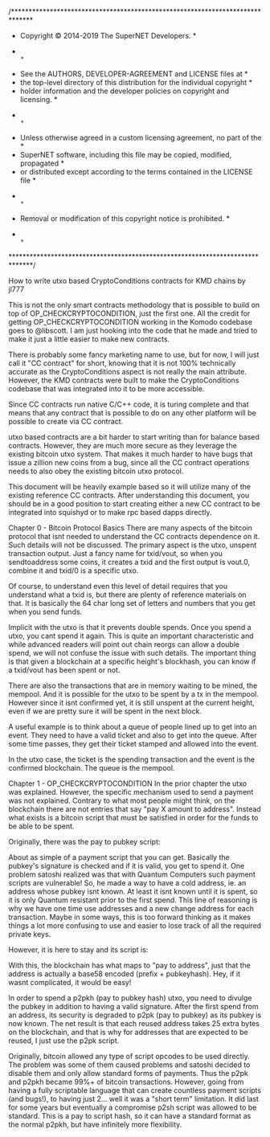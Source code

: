 /******************************************************************************
 * Copyright © 2014-2019 The SuperNET Developers.                             *
 *                                                                            *
 * See the AUTHORS, DEVELOPER-AGREEMENT and LICENSE files at                  *
 * the top-level directory of this distribution for the individual copyright  *
 * holder information and the developer policies on copyright and licensing.  *
 *                                                                            *
 * Unless otherwise agreed in a custom licensing agreement, no part of the    *
 * SuperNET software, including this file may be copied, modified, propagated *
 * or distributed except according to the terms contained in the LICENSE file *
 *                                                                            *
 * Removal or modification of this copyright notice is prohibited.            *
 *                                                                            *
 ******************************************************************************/

How to write utxo based CryptoConditions contracts for KMD chains
by jl777

This is not the only smart contracts methodology that is possible to build on top of OP_CHECKCRYPTOCONDITION, just the first one. All the credit for getting OP_CHECKCRYPTOCONDITION working in the Komodo codebase goes to @libscott. I am just hooking into the code that he made and tried to make it just a little easier to make new contracts.

There is probably some fancy marketing name to use, but for now, I will just call it "CC contract" for short, knowing that it is not 100% technically accurate as the CryptoConditions aspect is not really the main attribute. However, the KMD contracts were built to make the CryptoConditions codebase that was integrated into it to be more accessible.

Since CC contracts run native C/C++ code, it is turing complete and that means that any contract that is possible to do on any other platform will be possible to create via CC contract.

utxo based contracts are a bit harder to start writing than for balance based contracts. However, they are much more secure as they leverage the existing bitcoin utxo system. That makes it much harder to have bugs that issue a zillion new coins from a bug, since all the CC contract operations needs to also obey the existing bitcoin utxo protocol.

This document will be heavily example based so it will utilize many of the existing reference CC contracts. After understanding this document, you should be in a good position to start creating either a new CC contract to be integrated into squishyd or to make rpc based dapps directly.

Chapter 0 - Bitcoin Protocol Basics
There are many aspects of the bitcoin protocol that isnt needed to understand the CC contracts dependence on it. Such details will not be discussed. The primary aspect is the utxo, unspent transaction output. Just a fancy name for txid/vout, so when you sendtoaddress some coins, it creates a txid and the first output is vout.0, combine it and txid/0 is a specific utxo.

Of course, to understand even this level of detail requires that you understand what a txid is, but there are plenty of reference materials on that. It is basically the 64 char long set of letters and numbers that you get when you send funds.

Implicit with the utxo is that it prevents double spends. Once you spend a utxo, you cant spend it again. This is quite an important characteristic and while advanced readers will point out chain reorgs can allow a double spend, we will not confuse the issue with such details. The important thing is that given a blockchain at a specific height's blockhash, you can know if a txid/vout has been spent or not.

There are also the transactions that are in memory waiting to be mined, the mempool. And it is possible for the utxo to be spent by a tx in the mempool. However since it isnt confirmed yet, it is still unspent at the current height, even if we are pretty sure it will be spent in the next block.

A useful example is to think about a queue of people lined up to get into an event. They need to have a valid ticket and also to get into the queue. After some time passes, they get their ticket stamped and allowed into the event.

In the utxo case, the ticket is the spending transaction and the event is the confirmed blockchain. The queue is the mempool.


Chapter 1 - OP_CHECKCRYPTOCONDITION
In the prior chapter the utxo was explained. However, the specific mechanism used to send a payment was not explained. Contrary to what most people might think, on the blockchain there are not entries that say "pay X amount to address". Instead what exists is a bitcoin script that must be satisfied in order for the funds to be able to be spent.

Originally, there was the pay to pubkey script:
<pubkey> <checksig>

About as simple of a payment script that you can get. Basically the pubkey's signature is checked and if it is valid, you get to spend it. One problem satoshi realized was that with Quantum Computers such payment scripts are vulnerable! So, he made a way to have a cold address, ie. an address whose pubkey isnt known. At least it isnt known until it is spent, so it is only Quantum resistant prior to the first spend. This line of reasoning is why we have one time use addresses and a new change address for each transaction. Maybe in some ways, this is too forward thinking as it makes things a lot more confusing to use and easier to lose track of all the required private keys.

However, it is here to stay and its script is:
<hash the pubkey> <pubkey> <verify hash matches> <checksig>

With this, the blockchain has what maps to "pay to address", just that the address is actually a base58 encoded (prefix + pubkeyhash). Hey, if it wasnt complicated, it would be easy!

In order to spend a p2pkh (pay to pubkey hash) utxo, you need to divulge the pubkey in addition to having a valid signature. After the first spend from an address, its security is degraded to p2pk (pay to pubkey) as its pubkey is now known. The net result is that each reused address takes 25 extra bytes on the blockchain, and that is why for addresses that are expected to be reused, I just use the p2pk script.

Originally, bitcoin allowed any type of script opcodes to be used directly. The problem was some of them caused problems and satoshi decided to disable them and only allow standard forms of payments. Thus the p2pk and p2pkh became 99%+ of bitcoin transactions. However, going from having a fully scriptable language that can create countless payment scripts (and bugs!), to having just 2... well it was a "short term" limitation. It did last for some years but eventually a compromise p2sh script was allowed to be standard. This is a pay to script hash, so it can have a standard format as the normal p2pkh, but have infinitely more flexibility.

<hash the script> <script> <verify hash matches>

Wait, something is wrong! If it was just that, then anybody that found out what the required script (called redeemscript) was, they could just spend it. I forgot to say that the redeemscript is then used to determine if the payment can be spent or not. So you can have a normal p2pk or p2pkh redeemscript inside a p2sh script.

OK, I know that just got really confusing. Let us have a more clear example:

redeemscript <- pay to pubkey
p2sh becomes the hash of the redeem script + the compares

So to spend it, you need to divulge the redeemscript, which in turn requires you to divulge the pubkey. Put it all together and the p2sh mechanism verifies you not only had the correct redeemscript by comparing its hash, but that when the redeemscript is run, it is satisfied. In this case, that the pubkey's signature was valid.

If you are still following, there is some good news! OP_CHECKCRYPTOCONDITION scripts are actually simpler than p2sh scripts in some sense as there isnt this extra level of script inside a scripthash. @libscott implemented the addition of OP_CHECKCRYPTOCONDITION to the set of bitcoin opcodes and what it does is makes sure that a CryptoConditions script is properly signed.

Which gets us to the CryptoConditions specification, which is a monster of a IETF (Internet standards) draft and has hundred(s) of pages of specification. I am sure you are happy to know that you dont really need to know about it much at all! Just know that you can create all sorts of cryptoconditions and its binary encoding can be used in a bitcoin utxo. If the standard CC contracts dont have the power you need, it is always possible to expand on it. So far, most all the CC contracts only need the power of a 1of1 CC script, which is 1 signature combined with custom constraints. The realtime payment channels CC is the only one of the reference CC contracts so far that didnt fit into this model, it needed a 1of2 CC script.

The best part is that all these opcode level things are not needed at all. I just wanted to explain it for those that need to know all the details of everything.

Chapter 2 - CC contract basics
Each CC contract has an eval code, this is just an arbitrary number that is associated with a specific CC contract. The details about a specific CC contract are all determined by the validation logic, that is ultimately what implements a CC contract.

However, unlike the normal bitcoin payments, where it is validated with only information in the transaction, a CC contract has the power to do pretty much anything. It has full access to the blockchain and even the mempool, though using mempool information is inherently more risky and needs to be done carefully or for exclusions, rather than inclusions.

However, this is the CC contract basics chapter, so let us ignore mempool issues and deal with just the basics. Fundamentally there is no structure for OP_CHECKCRYPTOCONDITION serialized scripts, but if you are like me, you want to avoid having to read and understand a 1000 page IETF standard. What we really want to do is have a logical way to make a new contract and have it be able to be coded and debugged in an efficient way.

That means to just follow a known working template and only changing the things where the existing templates are not sufficient, ie. the core differentiator of your CC contract.

In the ~/squishy/src/cc/eval.h file all the eval codes are defined, currently:

#define FOREACH_EVAL(EVAL)             \
EVAL(EVAL_IMPORTPAYOUT, 0xe1)  \
EVAL(EVAL_IMPORTCOIN,   0xe2)  \
EVAL(EVAL_ASSETS,   0xe3)  \
EVAL(EVAL_FAUCET, 0xe4) \
EVAL(EVAL_REWARDS, 0xe5) \
EVAL(EVAL_DICE, 0xe6) \
EVAL(EVAL_FSM, 0xe7) \
EVAL(EVAL_AUCTION, 0xe8) \
EVAL(EVAL_LOTTO, 0xe9) \
EVAL(EVAL_HEIR, 0xea) \
EVAL(EVAL_CHANNELS, 0xeb) \
EVAL(EVAL_ORACLES, 0xec) \
EVAL(EVAL_TRIGGERS, 0xef) \
EVAL(EVAL_PAYMENTS, 0xf0) \
EVAL(EVAL_GATEWAYS, 0xf1)

Ultimately, we will probably end up with all 256 eval codes used, for now there is plenty of room. I imagined that similar to my coins repo, we can end up with a much larger than 256 number of CC contracts and you select the 256 that you want active for your blockchain. That does mean any specific chain will be limited to "only" having 256 contracts. Since there seems to be so few actually useful contracts so far, this limit seems to be sufficient. I am told that the evalcode can be of any length, but the current CC contracts assumes it is one byte.

The simplest CC script would be one that requires a signature from a pubkey along with a CC validation. This is the equivalent of the pay to pubkey bitcoin script and is what most of the initial CC contracts use. Only the channels one needed more than this and it will be explained in its chapter.

We end up with CC scripts of the form (evalcode) + (pubkey) + (other stuff), dont worry about the other stuff, it is automatically handled with some handy internal functions. The important thing to note is that each CC contract of this form needs a single pubkey and eval code and from that we get the CC script. Using the standard bitcoin's "hash and make an address from it" method, this means that the same pubkey will generate a different address for each different CC contract!

This is an important point, so I will say it in a different way. In bitcoin there used to be uncompressed pubkeys which had both the right and left half combined, into a giant 64 byte pubkey. But since you can derive one from the other, compressed pubkeys became the standard, that is why you have bitcoin pubkeys of 33 bytes instead of 65 bytes. There is a 02, 03 or 04 prefix, to mean odd or even or big pubkey. This means there are two different pubkeys for each privkey, the compressed and uncompressed. And in fact you can have two different bitcoin protocol addresses that are spendable by the same privkey. If you use some paper wallet generators, you might have noticed this.

CC contracts are like that, where each pubkey gets a different address for each evalcode. It is the same pubkey, just different address due to the actual script having a different evalcode, it ends up with a different hash and thus a different address. Now funds send to a specific CC address is only accessible by that CC contract and must follow the rules of that contract.

I also added another very useful feature where the convention is for each CC contract to have a special address that is known to all, including its private key. Before you panic about publishing the private key, remember that to spend a CC output, you need to properly sign it AND satisfy all the rules. By everyone having the privkey for the CC contract, everybody can do the "properly sign" part, but they still need to follow the rest of the rules.

From a user's perspective, there is the global CC address for a CC contract and some contracts also use the user pubkey's CC address. Having a pair of new addresses for each contract can get a bit confusing at first, but eventually we will get easy to use GUI that will make it all easy to use.


Chapter 3 - CC vins and vouts
You might want to review the bitcoin basics and other materials to refresh about how bitcoin outputs become inputs. It is a bit complicated, but ultimately it is about one specific amount of coins that are spent, once spent it is combined with the other coins that are also spent in that transaction and then various outputs are created.

vin0 + vin1 + vin2 -> vout0 + vout1

That is a 3 input, 2 output transaction. The value from the three inputs are combined and then split into vout0 and vout1, each of the vouts gets a spend script that must be satisfied to be able to be spent. Which means for all three of out vins, all the requirements (as specified in the output that created them) are satisfied.

Yes, I know this is a bit too complicated without a nice chart, so we will hope that a nice chart is added here:

[nice chart goes here]

Out of all the aspects of the CC contracts, the flexibility that different vins and vouts created was the biggest surprise. When I started writing the first of these a month ago, I had no idea the power inherent in the smart utxo contracts. I was just happy to have a way to lock funds and release them upon some specific conditions.

After the assets/tokens CC contract, I realized that it was just a tip of the iceberg. I knew it was Turing complete, but after all these years of restricted bitcoin script, to have the full power of any arbitrary algorithm, it was eye opening. Years of writing blockchain code and having really bad consequences with every bug naturally makes you gun shy about doing aggressive things at the consensus level. And that is the way it should be, if not very careful, some really bad things can and do happen. The foundation of building on top of the existing (well tested and reliable) utxo system is what makes the CC contracts less likely for the monster bugs. That being said, lack of validation can easily allow an improperly coded CC contract to have its funds drained.

The CC contract breaks out of the standard limitations of a bitcoin transaction. Already, what I wrote explains the reason, but it was not obvious even to me at first, so likely you might have missed it too. If you are wondering what on earth I am talking about, THAT is what I am talking about!

To recap, we have now a new standard bitcoin output type called a CC output. Further, there can be up to 256 different types of CC outputs active on any given blockchain. We also know that to spend any output, you need to satisfy its spending script, which in our case is the signature and whatever constraints the CC validation imposes. We also have the convention of a globally shared keypair, which gives us a general CC address that can have funds sent to it, along with a user pubkey specific CC address.

Let us go back to the 3+2 transaction example:

vin0 + vin1 + vin2 -> vout0 + vout1

Given the prior paragraph, try to imagine the possibilities the simple 3+2 transaction can be. Each vin could be a normal vin, from the global contract address, the user's CC address and the vouts can also have this range. Theoretically, there can be 257 * 257 * 257 * 257 * 257 forms of a 3+2 transaction!

In reality, we really dont want that much degrees of freedom as it will ensure a large degree of bugs! So we need to reduce things to a more manageable level where there are at most 3 types for each, and preferably just 1 type. That will make the job of validating it much simpler and simple is better as long as we dont sacrifice the power. We dont.

Ultimately the CC contract is all about how it constrains its inputs, but before it can constrain them, they need to be created as outputs. More about this in the CC validation chapter.

Chapter 4 - CC rpc extensions
Currently, CC contracts need to be integrated at the source level. This limits who is able to create and add new CC contracts, which at first is good, but eventually will be a too strict limitation. The runtime bindings chapter will touch on how to break out of the source based limitation, but there is another key interface level, the RPC.

By convention, each CC contract adds an associated set of rpc calls to the squishy-cli. This not only simplifies the creation of the CC contract transactions, it further will allow dapps to be created just via rpc calls. That will require there being enough foundational CC contracts already in place. As we find new usecases that cannot be implemented via rpc, then a new CC contract is made that can handle that (and more) and the power of the rpc level increases. This is a long term process.

The typical rpc calls that are added <CC>address, <CClist>, <CCinfo> return the various special CC addresses, the list of CC contract instances and info about each CC contract instance. Along with an rpc that creates a CC instance and of course the calls to invoke a CC instance.

The role of the rpc calls are to create properly signed rawtransactions that are ready for broadcasting. This then allows using only the rpc calls to not only invoke but to create a specific instance of a CC. The faucet contract is special in that it only has a single instance, so some of these rpc calls are skipped.

So, there is no MUSTHAVE rpc calls, just a sane convention to follow so it fits into the general pattern.

One thing that I forgot to describe was how to create a special CC address and even though this is not really an rpc issue, it is kind of separate from the core CC functions, so I will show how to do it here:

const char *FaucetCCaddr = "R9zHrofhRbub7ER77B7NrVch3A63R39GuC";
const char *FaucetNormaladdr = "RKQV4oYs4rvxAWx1J43VnT73rSTVtUeckk";
char FaucetCChexstr[67] = { "03682b255c40d0cde8faee381a1a50bbb89980ff24539cb8518e294d3a63cefe12" };
uint8_t FaucetCCpriv[32] = { 0xd4, 0x4f, 0xf2, 0x31, 0x71, 0x7d, 0x28, 0x02, 0x4b, 0xc7, 0xdd, 0x71, 0xa0, 0x39, 0xc4, 0xbe, 0x1a, 0xfe, 0xeb, 0xc2, 0x46, 0xda, 0x76, 0xf8, 0x07, 0x53, 0x3d, 0x96, 0xb4, 0xca, 0xa0, 0xe9 };

Above are the specifics for the faucet CC, but each one has the equivalent in CCcustom.cpp. At the bottom of the file is a big switch statement where these values are copied into an in memory data structure for each CC type. This allows all the CC codebase to access these special addresses in a standard way.

In order to get the above values, follow these steps:
A. use getnewaddress to get a new address and put that in the <CC>Normaladdr = ""; line
B. use validateaddress <newaddress from A> to get the pubkey, which is put into the <CC>hexstr[67] = ""; line
C. stop the daemon and start with -pubkey=<pubkey from B> and do a <CC>address rpc call. In the console you will get a printout of the hex for the privkey, assuming the if ( 0 ) in Myprivkey() is enabled (CCutils.cpp)
D. update the CCaddress and privkey and dont forget to change the -pubkey= parameter

The first rpc command to add is <CC>address and to do that, add a line to rpcserver.h and update the commands array in rpcserver.cpp

In the rpcwallet.cpp file you will find the actual rpc functions, find one of the <CC>address ones, copy paste, change the eval code to your eval code and customize the function. Oh, and dont forget to add an entry into eval.h

Now you have made your own CC contract, but it wont link as you still need to implement the actual functions of it. This will be covered in the following chapters.


Chapter 5 - CC validation
CC validation is what its all about, not the "hokey pokey"!

Each CC must have its own validation function and when the blockchain is validating a transaction, it will call the CC validation code. It is totally up to the CC validation whether to validate it or not.

Any set of rules that you can think of and implement can be part of the validation. Make sure that there is no ambiguity! Make sure that all transactions that should be rejected are in fact rejected.

Also, make sure any rpc calls that create a CC transaction dont create anything that doesnt validate.

Really, that is all that needs to be said about validation that is generic, as it is just a concept and gets a dedicated function to determine if a transaction is valid or not.

For most of the initial CC contracts, I made a function code for various functions of the CC contract and add that along with the creation txid. That enables the validation of the transactions much easier, as the required data is right there in the opreturn.

You do need to be careful not to cause a deadlock as the CC validation code is called while already locked in the main loop of the bitcoin protocol. As long as the provided CC contracts are used as models, you should keep out of deadlock troubles.


Chapter 6 - faucet example
Finally, we are ready for the first actual example of a CC contract. The faucet. This is a very simple contract and it ran into some interesting bugs in the first incarnation.

The code in ~/squishy/src/cc/faucet.cpp is the ultimate documentation for it with all the details, so I will just address the conceptual issues here.

The idea is that people send funds to the faucet by locking it in faucet's global CC address and anybody is allowed to create a faucetget transaction that spends it.

There are only 7 functions in faucet.cpp, a bit over 200 lines including comments. The first three are for validation, the last four for the rpc calls to use.

int64_t IsFaucetvout(struct CCcontract_info *cp,const CTransaction& tx,int32_t v)

bool FaucetExactAmounts(struct CCcontract_info *cp,Eval* eval,const CTransaction &tx,int32_t minage,uint64_t txfee)

bool FaucetValidate(struct CCcontract_info *cp,Eval* eval,const CTransaction &tx)

int64_t AddFaucetInputs(struct CCcontract_infoCC_info *cp,CMutableTransaction &mtx,CPubKey pk,int64_t total,int32_t maxinputs)

std::string FaucetGet(uint64_t txfee)

std::string FaucetFund(uint64_t txfee,int64_t funds)

UniValue FaucetInfo()

Functions in rpcwallet implement:

faucetaddress fully implemented in rpcwallet.cpp
faucetfund calls FaucetFund
faucetget calls FaucetGet
faucetinfo calls FaucetInfo

Now you might not be a programmer, but I hope you are able to understand the above sequence. user types in a cli call, squishy-cli processes it by calling the rpc function, which in turn calls the function inside faucet.cpp

No magic, just simple conversion of a user command line call that runs code inside the squishyd. Both the faucetfund and faucetget create properly signed rawtransaction that is ready to be broadcast to the network using the standard sendrawtransaction rpc. It doesnt automatically do this to allow the GUI to have a confirmation step with all the details before doing an irrevocable CC contract transaction.

faucetfund allows anybody to add funds to the faucet
faucetget allows anybody to get 0.1 coins from the faucet as long as they dont violate the rules.

And we come to what it is all about. The rules of the faucet. Initially it was much less strict and that allowed it to be drained slowly, but automatically and it prevented most from being able to use the faucet.

To make it much harder to leech, it was made so each faucetget returned only 0.1 coins (down from 1.0) so it was worth 90% less. It was also made so that it had to be to a fresh address with less than 3 transactions. Finally each txid was constrained to start and end with 00! This is a cool trick to force usage of precious CPU time (20 to 60 seconds depending on system) to generate a valid txid. Like PoW mining for the txid and I expect other CC contracts to use a similar mechanism if they want to rate limit usage.

Combined, it became such a pain to get 0.1 coins, the faucet leeching problem was solved. It might not seem like too much trouble to change an address to get another 0.1 coins, but the way things are setup you need to launch the squishyd -pubkey=<your pubkey> to change the pubkey that is active for a node. That means to change the pubkey being used, the squishyd needs to be restarted and this creates a lot of issues for any automation trying to do this. Combined with the PoW required, only when 0.1 coins becomes worth a significant effort will faucet leeching return. In that case, the PoW requirement can be increased and coin amount decreased, likely with a faucet2 CC contract as I dont expect many such variations to be needed.

Chapter 7 - rewards example
The next CC contract in complexity is the rewards CC contract. This is designed to capture what most people like about masternodes, without anything else, ie. the rewards!

The idea is to allow people to lock funds for some amount of time and get an extra reward. We also want to support having more than one rewards plan at a time and to allow customization of plan details. One twist that makes it a bit unexpected is that anybody should be able to unlock the funds that were locked, as long as it ends up in the locking address. The reason for this is that SPV servers want to be supported and while locking can be done via normal sendrawtransaction, it requires a native node to do the unlocking. By allowing anybody to be able to unlock, then there can be a special node that unlocks all locked funds when they are ready. This way, from the user's point of view, they lock the funds and after it is matured, it reappears in their wallet.

The above requirements leads us to using the global CC address for the rewards contract to lock the funds in. That allows anybody to properly sign the unlock, but of course that is not enough, we need to make sure they are following all the unlock requirements. Primarily that the funds go back to the locking address.

The four aspects of the rewards plan that are customizable are:
APR, minseconds, maxseconds, mindeposit

This allows each plan to set a different APR (up to 25%, anything above is becoming silly), the minimum time funds must be locked, the maximum time they are earning rewards and the minimum that can be deposited.

So the tx that creates the rewards plan will have these attributes and it is put into the OP_RETURN data. All the other calls will reference the plan creation txid and inherit these parameters from the creation tx. This means it is an important validation to do, to make sure the funding txid is a valid funding txid.

Since it is possible that the initial funding will be used up, there needs to be a way for more funding to be added to the rewards plan.

Having multiple possible rewards plans means it is useful to have rpc calls to get information about them. Hence: rewardslist returns the list of rewards creation txids and rewardsinfo <txid> returns the details about a specific rewards plan.

A locking transaction sends funds to the rewards CC address, along with a normal (small) tx to the address that the unlock should go to. This allows the validation of the proper unlocking. Also, it is important to make sure only locking transactions are able to be unlocked. Additionally, the minimum time needs to elapse before unlocking is allowed.

All of these things are done in rewards.cpp, with the validation code being about 200 lines and a total of 700 lines or so. Bigger than faucet, but most of the code is the non-consensus code to create the proper transactions. In order to simplify the validation, specific vin and vout positions are designated to have specific required values:

createfunding
vins.*: normal inputs
vout.0: CC vout for funding
vout.1: normal marker vout for easy searching
vout.2: normal change
vout.n-1: opreturn 'F' sbits APR minseconds maxseconds mindeposit

addfunding
vins.*: normal inputs
vout.0: CC vout for funding
vout.1: normal change
vout.n-1: opreturn 'A' sbits fundingtxid

lock
vins.*: normal inputs
vout.0: CC vout for locked funds
vout.1: normal output to unlock address
vout.2: change
vout.n-1: opreturn 'L' sbits fundingtxid

unlock
vin.0: locked funds CC vout.0 from lock
vin.1+: funding CC vout.0 from 'F' and 'A' and 'U'
vout.0: funding CC change
vout.1: normal output to unlock address
vout.n-1: opreturn 'U' sbits fundingtxid

It is recommended to create such a vin/vout allocation for each CC contract to make sure that the rpc calls that create the transaction and the validation code have a specific set of constraints that can be checked for.

Chapter 8 - assets example
In some respects the assets CC is the most complex, it was actually the first one that I coded. It is however using a simple model, even for the DEX functions, so while it is quite involved, it does not have the challenge/response complexity of dice.

There are two major aspects to creating tokens. First is to create and track it, down to every specific satoshi. The second is solving how to implement DEX functions of trading assets.

The model used is "colored coins". This means that the token creating txid issues the assets as denoted by all the satoshis, so locking 1 COIN issues 100 million tokens. This multiplication will allow creation of plenty of assets. We want to preserve all the tokens created across all allowed operations. The way this is achieved is that all operations attaches the token creation txid in its OP_RETURN, along with the specified operation.

Ownership of tokens are represented by the colored satoshis in the CC address for the user's pubkey. This allows using the standard utxo system to automatically track ownership of the tokens. This automatic inheritance is one of the big advantages of utxo CC contracts that compensates for the slightly more work needed to implement a CC contract.

So now we have the standard CC addresss, list and info commands that provide the CC addresses, list of all tokens and info on specific tokens and the ability to create and transfer tokens. Any amount of tokens can be created from 1 to very large numbers and using standard addressbalance, addressutxo type of commands, the details of all assets owned can be determined for a specific pubkey.

Now we can solve the DEX part of the tokenization, which turns out to be much simpler than initially imagined. We start with bidding for a specific token. Funds for the bid are locked into the global CC address, along with the desired token and price. This creates a bid utxo that is able to be listed via an orderbook rpc call. To fill the bid, a specific bid utxo is spent with the appropriate number of assets and change and updated price for the unfilled amount. if the entire amount is filled, then it wont appear in the orderbook anymore.

asks work by locking assets along with the required price. Partial fills can be supported and the rpc calls can mask the utxo-ness of the funds/assets needed by automatically gathering the required amount of funds to fill the specific amount.

With calls to cancel the pending bid or ask, we get a complete set of rpc calls that can support a COIN-centric DEX.

In the future, it is expected that a token swap rpc can be supported to allow directly swapping one token for another, but at first it is expected that there wont be sufficient volumes for such token to token swaps, so it was left out of the initial implementation.

With just these rpc calls and associated validation, we get the ability to issue tokens and trade them on a DEX!

create
vin.0: normal input
vout.0: issuance assetoshis to CC
vout.1: tag sent to normal address of AssetsCCaddress
vout.2: normal output for change (if any)
vout.n-1: opreturn [EVAL_ASSETS] ['c'] [origpubkey] "<assetname>" "<description>"

transfer
vin.0: normal input
vin.1 .. vin.n-1: valid CC outputs
vout.0 to n-2: assetoshis output to CC
vout.n-2: normal output for change (if any)
vout.n-1: opreturn [EVAL_ASSETS] ['t'] [assetid]

buyoffer:
vins.*: normal inputs (bid + change)
vout.0: amount of bid to unspendable
vout.1: normal output for change (if any)
vout.n-1: opreturn [EVAL_ASSETS] ['b'] [assetid] [amount of asset required] [origpubkey]

cancelbuy:
vin.0: normal input
vin.1: unspendable.(vout.0 from buyoffer) buyTx.vout[0]
vout.0: vin.1 value to original pubkey buyTx.vout[0].nValue -> [origpubkey]
vout.1: normal output for change (if any)
vout.n-1: opreturn [EVAL_ASSETS] ['o'] [assetid]

fillbuy:
vin.0: normal input
vin.1: unspendable.(vout.0 from buyoffer) buyTx.vout[0]
vin.2+: valid CC output satisfies buyoffer (*tx.vin[2])->nValue
vout.0: remaining amount of bid to unspendable
vout.1: vin.1 value to signer of vin.2
vout.2: vin.2 assetoshis to original pubkey
vout.3: CC output for assetoshis change (if any)
vout.4: normal output for change (if any)
vout.n-1: opreturn [EVAL_ASSETS] ['B'] [assetid] [remaining asset required] [origpubkey]

selloffer:
vin.0: normal input
vin.1+: valid CC output for sale
vout.0: vin.1 assetoshis output to CC to unspendable
vout.1: CC output for change (if any)
vout.2: normal output for change (if any)
vout.n-1: opreturn [EVAL_ASSETS] ['s'] [assetid] [amount of native coin required] [origpubkey]

cancel:
vin.0: normal input
vin.1: unspendable.(vout.0 from exchange or selloffer) sellTx/exchangeTx.vout[0] inputTx
vout.0: vin.1 assetoshis to original pubkey CC sellTx/exchangeTx.vout[0].nValue -> [origpubkey]
vout.1: normal output for change (if any)
vout.n-1: opreturn [EVAL_ASSETS] ['x'] [assetid]

fillsell:
vin.0: normal input
vin.1: unspendable.(vout.0 assetoshis from selloffer) sellTx.vout[0]
vin.2+: normal output that satisfies selloffer (*tx.vin[2])->nValue
vout.0: remaining assetoshis -> unspendable
vout.1: vin.1 assetoshis to signer of vin.2 sellTx.vout[0].nValue -> any
vout.2: vin.2 value to original pubkey [origpubkey]
vout.3: CC asset for change (if any)
vout.4: CC asset2 for change (if any) 'E' only
vout.5: normal output for change (if any)
vout.n-1: opreturn [EVAL_ASSETS] ['S'] [assetid] [amount of coin still required] [origpubkey]

Chapter 9 - dice example
The dice CC contract is actually more complex in the sequences required than the assets/tokens CC. The reason is the need for realtime response by the dealer node, but also having a way to resolve bets if the dealer node is not online. The dice CC contract shows how to build in such a challenge/response mechanism, which likely will be very useful for many other realtime interactive CC contracts.

First, let us describe the issues that the dice CC contract needs to solve. Foremost is that it needs to be random and fair. It should also have realtime response and a fallback timeout in case the realtime response doesnt happen. As with the rewards CC contract, multiple dice plans are supported. Each plan can be customized as to the following:  minbet, maxbet, maxodds, timeoutblocks

This allows each plan to control the risk exposure and also advertises to everyone when dicebets expire and a timeout win can be claimed. In event the dealer node does not process a dicebet in time, in order to prevent dealer nodes from simply not responding to dicebets that they lose, a timeout must go to the dicebet player. A short timeframe means that the dealer would need to be running multiple redundant nodes to make sure they can respond in time. If the timeout is set to long, then many players would prefer to use a different dice plan with a shorter timeout.

Now to describe how to ensure a proper random number that is fair. The method chosen was for the dealer node to create transactions with hash of their entropy in the OP_RETURN. Then the dicebet player would select a specific entropy tx and include their (unhashed) entropy to their OP_RETURN. This allows the dealer node to immediately determine if the dicebet won or lost. If the dicebet included the hash of the bettor entropy, then another step would be needed. However, doing so would allow some timeouts to end with a refund, rather than an automatic win for the dicebet player.

One additional technique used to keep all required data on the blockchain is the dealer entropy value calculation. The vin0 txid is used as one of the privkeys to calculate a shared secret and then hashed to remove links to the original privkey. This method allows recreating the dealer's entropy value (by the dealer node) given the blockchain itself, which means there is no need for any local storage.

This allows the dealer node to recreate the unhashed entropy value used and so when the dicebet transaction is seen (in the mempool!), the dealer node can immediately determine if it is a winner or a loser. This is done by creating a dealer hash vs. a bettor hash via:

dealer hash: SHA256(dealer entropy + bettor entropy)
bettor hash: SHA256(bettor entropy + dealer entropy)

The same values are used, but in different order. The resulting hashes are compared arithmetically for 1:1 bets and the standard industry use is used for the higher odds: https://dicesites.com/provably-fair

The dealer creates a dice plan and then also needs to create entropy transactions. Each win or loss that creates change also creates entropy transactions by the dealer, but timeout transactions wont as it needs to be created by the dealer node to prevent cheating. The dealer tx are locked into the global dice CC address, as is the dicebet transaction, which selects a specific entropy tx to "roll" against. Then the dicefinish process by the dealer will spend the dicebet outputs either all to itself for a loss, or the winning amount to th dice bettor's address. For dicebets that are not dicefinish'ed by the dealer, anybody is able to do a timeout completion.

createfunding:
vins.*: normal inputs
vout.0: CC vout for funding
vout.1: owner vout
vout.2: dice marker address vout for easy searching
vout.3: normal change
vout.n-1: opreturn 'F' sbits minbet maxbet maxodds timeoutblocks

addfunding (entropy):
vins.*: normal inputs
vout.0: CC vout for locked entropy funds
vout.1: tag to owner address for entropy funds
vout.2: normal change
vout.n-1: opreturn 'E' sbits fundingtxid hentropy

bet:
vin.0: entropy txid from house (must validate vin0 of 'E')
vins.1+: normal inputs
vout.0: CC vout for locked entropy
vout.1: CC vout for locked bet
vout.2: tag for bettor's address (txfee + odds)
vout.3: change
vout.n-1: opreturn 'B' sbits fundingtxid entropy

loser:
vin.0: normal input
vin.1: betTx CC vout.0 entropy from bet
vin.2: betTx CC vout.1 bet amount from bet
vin.3+: funding CC vout.0 from 'F', 'E', 'W', 'L' or 'T'
vout.0: funding CC to entropy owner
vout.1: tag to owner address for entropy funds
vout.2: change to fundingpk
vout.n-1: opreturn 'L' sbits fundingtxid hentropy proof

winner:
same as loser, but vout.2 is winnings
vout.3: change to fundingpk
vout.n-1: opreturn 'W' sbits fundingtxid hentropy proof

timeout:
same as winner, just without hentropy or proof

WARNING: there is an attack vector that precludes betting any large amounts, it goes as follows:
1. do dicebet to get the house entropy revealed
2. calculate bettor entropy that would win against the house entropy
3. reorg the chain and make a big bet using the winning entropy calculated in 2.

In order to mitigate this, the disclosure of the house entropy needs to be delayed beyond a reasonable reorg depth (notarization). It is recommended for production dice game with significant amounts of money to use such a delayed disclosure method.


Chapter 10 - channels example
It might be hard to believe, but channels CC implements an instant payment mechanism that is secured by dPoW in a way that is backward compatible with the existing wallets, explorers, etc. and channels CC does not require both nodes to be online. Its usecases are all the usecases for Lightning Network, it is just more secure, less expensive and backward compatible! The one aspect which some might consider a downside (and others another benefit) is that all payments are onchain. This means it would increase blockchain size, but the idea is for channels CC to be used on blockchains with relatively lower value coins, so a txfee of 0.0001 is not anything significant.

Warning: very confusing blockchain reorganization issues described below. Will be confusing to most people

From a distance, the blockchain is a chain of blocks. One block after the next, each referencing all the prior blocks. Each block containing a group of transactions. Prior to getting into a block, the transactions are broadcast to the network and if it is valid, it enters the memory pool. Each miner then constructs a valid block from these memory pool transactions and when a transaction gets mined (confirmed), it is removed from the memory pool.

That is the simple version!

The reality is quite a bit more complex, but the critical aspect is that the blockchain can (and is) reorganized as part of the expected protocol. This can happen even when there is no 51% attack happening and it is important to understand this process in detail, so here goes.

What happens if two miners find a valid block at the same time? In this case the "same time" means within the time it takes for a block to propagate to the network. When a miner finds a new block, it is broadcast to the network and nodes update and start waiting for the next block. When there are two different (and valid) blocks propagating at the same time, some nodes update with one of the blocks and some the other, lets call it blockA and blockB. Now the nodes will know about both blockA and blockB, but some will consider blockA to be the chaintip and others will consider blockB to be the chaintip.

This is where it gets confusing. Which is the correct chaintip (latest block?). It turns out that both blockA and blockB are valid at this moment in time. So there are actuall two blockchains. We have what is called a small fork! Now dont worry, the protocol will help us converge to a single chain, but in order to do that, we need the next block.

Some miners will be mining from blockA and others from blockB. In most all cases, when the next block is found, it wont be at the "same time" again. So we will end up with a chain that is blockA+blockA2 or blockB+blockB2. Here comes the small reorg! Let's assuming blockA2 was found before blockB2, so that means all nodes that had blockB as the chaintip now see a longer chain blockA+blockA2, which trumps blockB. When that happens, it reorgs the chain so it is on blockA+blockA2. To do this properly, all the transactions that were in blockB are put back into the mempool and blockA is added, then blockA2.

Of course, when blockB2 arrives, the nodes see it but blockB+blockB2 is the same length as blockA+blockA2, so no reorg happens. Since we postulated that blockAs arrived "before" blockB2, that means all nodes are on the same chaintip, including all the miners and the next block found would be blockA3, without any complications.

Believe it or not, this sort of thing is happening all the time, one all blockchains. The chaintip is a volatile thing and that is why more than one confirmation is needed to avoid the small reorgs invalidating blockhash. However, it is possible for more than just the blockhash to change. When the reorg happens, all the transactions in the block are put back into the mempool and then the new blocks are processed in order. So what happens if one of the inputs to a transaction that happened in blockB, gets spent in blockA2? Based on random utxo allocation by wallets this is not impossible if an address has a lot of activity, but if it is part of a 51% attack, then this remote chance of an utxo being spent becomes a certainity! In fact, that is what a 51% attack is.

The attack can go much deeper than just one block. For chains that use the longest chain rule, it can go quite deep indeed. So as all the reorged transactions are put back into the mempool, we feel good that it will get confirmed again. Unfortunately, there is no enforcement of a miner needing to mine any specific transaction in the mempool. And the 51% attacker is intent on mining the transaction that spends an already spent utxo in the reorganized chain. it is called a double spend, but in the reorganized chain, it is spent only once. So it is a bit of a misnomer.

The important thing to understand is that if any transaction has inputs that are signed by a node, it is possible when the chain reorganizes for that transaction to become invalid. This is why dPoW is important as it doesnt strictly use the longest chain rule, but rather the longest notarized chain rule. Once a block is notarized, then it will refuse to reorganize that block (or any block before). So the risk is still there, but only until a notarization. Please see more detailed information about dPoW <here>.

Given the above, if you are wondering how can it be possible to have a mempool payment be secured by dPoW. Since it is explained how the reorgs can make valid transactions disappear, it seems unlikely any such solution is possible. However, the CC is very powerful and it can make unlikely things possible.

The following describes how.

We know that any payment that is utxo based can be invalidated via 51% attack, or even an unlikely but not impossible random utxo allocation from a busy wallet. Which means the payment cant be via a utxo. Since the CC system is utxo based, you might think that it means CC cant solve this. However, CC is very powerful and can implement payments that are not utxo based. But before this non-utxo payment method is explained, first we need to solve the mechanics of payment.

At a high level, we want to lock funds into a channel, have this lock notarized so it cant be reorganized. Then payments can unlock funds. Additionally, if we are restricting the payment to just one destination, we also need a way for the sender to reclaim the unused funds. So there needs a way for a close channel notification, which when notarized allows the sender to reclaim all funds. After the channel close is notarized, then the only action possible should be a reclaim of sender funds.

We need to assume that any payment, channel close, reclaim can be reorganized until it is notarized so great care needs to be made that a payment that is made will always be valid. With some allowances for blocks after a channelclose is notarized, we can protect the payments using the logic of "stop accepting payments after a channelclose is seen". It might be that a full notarization of wait time after the channelclose is notarized is needed to provide sufficient time for all the payments to be reprocessed.

Now we can finally describe the requirements for the CC. The locked funds need to be able to be spent by either the sender or receiver, the former only after sufficient time after a channelclose and the latter only after a payment is seen (not just confirmed, but just seeing it should be enough). The protection from reorgs is that the payment itself reveals a secret that is needed for the payment and only the secret would be needed, so it wont matter what utxo is used. To lock funds into a CC address that can handle this we need a 1of2 CC address, which can accept a signature from either of two pubkeys. The additional CC constraints would be enforced to make sure payments are made until the channel is closed.

A hashchain has the nice property of being able to encode a lot of secrets with a single hash. You can hash the hash, over and over and the final hash is the public value. By revealing the next to last hash, it can be verified that it hashes to the final hash. There is a restriction that a hashchain needs to be of reasonable maximum depth, say 1000. That means each iteration of the hashchain that is revealed is worth 1/1000th the total channelfunds. In fact, if the 500th hash value is revealed, half the channelfunds are released. this allows 1/1000th resolution that can be released with a single hash value.

Now we can make the payment based on the hashvalue revealed at a specified depth before the prior released hashchain value. Both the sender and receiver can make a payment to the destination by attaching a hashchain secret. This means even if the sender's payment is reorganized, if the destination has the revealed secret, a replacement payment can be made that is valid. If the destination account isnt monitoring the blockchain, then it wont see the revealed secret, but in this case there shouldnt be value released for the payments that are reorganized. So it would be a case of no harm, no foul. In any event, all the payments end up verifiable on the blockchain to provide verifiability.

Payments at the speed of the mempool, protected by dPoW!

RPC calls
channelsopen:
 Used to open channel between two pub keys (sender and receiver). Parameters: destination_pubkey, total_number_of_payments, payment_denomination.
 Example - channelsopen 03a8fe537de2ace0d9c210b0ff945085c9192c9abf56ea22f22ce7998f289bb7bb 10 10000000
channelspayment:
 Sending payment to receiver. Condition is that the channel open tx is confirmed/notarised. Parameters: open_tx_id, payment_amount, [secret] (optional, used when receiver needs to make a payment which secret has already been revealed by sender).
 Example - channelspayment b9c141facc8cb71306d0de8e525b3de1450e93e17fc8799c8fda5ed52fd14440 20000000
channelsclose:
 Marking channel as closed. This RPC only creates a tx which says that the channel is closed and will be used in refund RPC to withdraw funds from closed channel. This also notifies receiver that channel fund could be withdrawn, but the payment RPC is still available until all funds are withdrawn. Parameters: open_tx_id.
 Example - channelsclose b9c141facc8cb71306d0de8e525b3de1450e93e17fc8799c8fda5ed52fd14440
channelsrefund:
 Withdrawing funds back to senders address. Refund can be issued only when channel close tx is confirmed/notarised. Parameters: open_tx_id, close_tx_id
 Example - channelsrefund b9c141facc8cb71306d0de8e525b3de1450e93e17fc8799c8fda5ed52fd14440 bb0ea34f846247642684c7c541c435b06ee79e47893640e5d2e51023841677fd
channelsinfo:
 Getting info about channels in which the issuer is involved, either as sender or receiver. Call without parameters give the list of available channels.  Parameters: [open_tx_id] (optional - used to get info about specific channel)

VIN/VOUT allocation
Open:
 vin.0: normal input
 vout.0: CC vout for channel funding on CC1of2 pubkey
 vout.1: CC vout marker to senders pubKey
 vout.2: CC vout marker to receiver pubkey
 vout.n-2: normal change
 vout.n-1: opreturn - 'O' zerotxid senderspubkey receiverspubkey totalnumberofpayments paymentamount hashchain

Payment
 vin.0: normal input
 vin.1: CC input from channel funding
 vin.2: CC input from src marker
 vout.0: CC vout change to channel funding on CC1of2 pubkey
 vout.1: CC vout marker to senders pubKey
 vout.2: CC vout marker to receiver pubkey
 vout.3: normal output of payment amount to receiver pubkey
 vout.n-2: normal change
 vout.n-1: opreturn - 'P' opentxid senderspubkey receiverspubkey depth numpayments secret

Close:
 vin.0: normal input
 vin.1: CC input from channel funding
 vin.2: CC input from src marker
 vout.0: CC vout for channel funding
 vout.1: CC vout marker to senders pubKey
 vout.2: CC vout marker to receiver pubkey
 vout.n-2: normal change
 vout.n-1: opreturn - 'C' opentxid senderspubkey receiverspubkey 0 0 0

Refund:
 vin.0: normal input
 vin.1: CC input from channel funding
 vin.2: CC input from src marker
 vout.0: CC vout marker to senders pubKey
 vout.1: CC vout marker to receiver pubKey
 vout.2: normal output of CC input to senders pubkey
 vout.n-2: normal change
 vout.n-1: opreturn - 'R' opentxid senderspubkey receiverspubkey numpayments payment closetxid

Chapter 11 - oracles example
Oracles CC is an example where it ended up being simpler than I first expected, but at the same time a lot more powerful. It is one of the smaller CC, but it enables creation of an arbitrary number of data markets, in a performant way.

In order to gain the performance, some clever usage of special addresses was needed. It was a bit tricky to generate a special address to keep track of the latest data.

Let's back up to the beginning. Just what is an oracle? In this context it is something that puts data that is not on the blockchain, onto the blockchain. Since everything other than the transactions and blocks are not in the blockchain, there is a very large universe of data that can be oracle-ized. It can be literally anything, from the obvious like prices to specific results relative to an arbitrary description.

The most difficult issue about oracles is that they need to be trusted to various degree to provide accurate and timely data. The danger is that if a trusted node is used to write data to the blockchain, it creates a trust point and a single point of attack. Ultimately there is nothing that can ensure only valid data is written to the blockchain, so what is done is to reinforce good behavior via pay per datapoint. However, for critical data, higher level processing is needed that combines multiple data providers into a validated signal.

At the oracles CC level, it is enough that there is financial incentive to provide good data. Also it is needed to allow multiple vendors for each data that is required and to enable efficient ways to update and query the data.

The following are the rpc calls:
oraclescreate name description format
oracleslist
oraclesinfo oracletxid
oraclesregister oracletxid datafee
oraclessubscribe oracletxid publisher amount
oraclesdata oracletxid hexstr
oraclessamples oracletxid batonutxo num

The first step is to create a specific data description with oraclescreate, which also defines the format of the binary data. This creates an oracletxid, which is used in the other rpc calls. name and description are just arbitrary strings, with name preferably being a short name used to access the data. The format is a string comprised of a single character per data element:

's' -> <256 char string
'S' -> <65536 char string
'd' -> <256 binary data
'D' -> <65536 binary data
'c' -> 1 byte signed little endian number, 'C' unsigned
't' -> 2 byte signed little endian number, 'T' unsigned
'i' -> 4 byte signed little endian number, 'I' unsigned
'l' -> 8 byte signed little endian number, 'L' unsigned
'h' -> 32 byte hash

For example, if the datapoint is comprised of a 4byte timestamp and an 8byte number the format string would be: "IL"

oracleslist displays a list of all the oraclestxid and oraclesinfo displays information about the specific oracletxid. Each oracletxid deterministically generates a marker address and a small amount is sent to that address to mark a transaction's relation to the oracltxid.

{
"result": "success",
"txid": "4895f631316a649e216153aee7a574bd281686265dc4e8d37597f72353facac3",
"name": "BTCUSD",
"description": "coindeskpricedata",
"format": "L",
"marker": "RVqJCSrdBm1gYJZS1h7dgtHioA5TEYzNRk",
"registered": [
{
"publisher": "02ebc786cb83de8dc3922ab83c21f3f8a2f3216940c3bf9da43ce39e2a3a882c92",
"baton": "RKY4zmHJZ5mNtf6tfKE5VMsKoV71Euej3i",
"batontxid": "4de10b01242ce1a5e29d5fbb03098b4519976879e05ad0458ef7174ed9127f18",
"lifetime": "1.50000000",
"funds": "0.01000000",
"datafee": "0.01000000"
}
]
}

A data publisher needs to register a datafee and their pubkey for a specific oracletxid. datafee needs to be at least as big as a txfee. Using oraclesregister the current datafee can be updated so a publisher can adapt to market conditions. Once registered, subscribers can prepay for some number of datapoints to a specific publisher using the oraclessubscribe rpc. At first, it is likely that the publisher would pay themselves to enable the posting of initial data points so the potential subscribers can evaluate the quality and consistency of the data.

The one final rpc is oraclessamples, which returns the most recent samples of data from a specific publisher. In order to have a performant solution to track all the potential data streams from all the publishers for all the oracletxid, a baton utxo is used. This is an output sent to a specific address and expected to have just a single utxo at any given time to allow for direct lookup. oraclessamples requires a starting txid to use and with each datapoint having the prior batontxid, there is a reverse linked list to traverse the most recent data.

In order to implement this, the following vin/vout contraints are used:

create:
vins.*: normal inputs
vout.0: txfee tag to oracle normal address
vout.1: change, if any
vout.n-1: opreturn with name and description and format for data

register:
vins.*: normal inputs
vout.0: txfee tag to normal marker address
vout.1: baton CC utxo
vout.2: change, if any
vout.n-1: opreturn with oracletxid, pubkey and price per data point

subscribe:
vins.*: normal inputs
vout.0: subscription fee to publishers CC address
vout.1: change, if any
vout.n-1: opreturn with oracletxid, registered provider's pubkey, amount

data:
vin.0: normal input
vin.1: baton CC utxo (most of the time)
vin.2+: subscription or data vout.0
vout.0: change to publishers CC address
vout.1: baton CC utxo
vout.2: payment for dataprovider
vout.3: change, if any
vout.n-1: opreturn with oracletxid, prevbatontxid and data in proper format

The oraclesdata transaction is the most complex as it needs to find and spend the baton utxo, use the correct datafee and spend funds from the locked subscription funds. With the above, the oracles CC is complete and allows the creations of massively parallel data streams from multiple vendors that uses free market feedback via payments, ie. poorly performing providers wont get renewals.

I expect that at first, the data providers will just be dapp developers deploying a working system including the required data, but its structure allows open market competition. Of course, specific dapps could restrict themselves to using only publishers from a whitelist of pubkeys. The potential usecases for oracles CC is quite varied and limited only by the imagination.

Chapter 12 - limitless possibilities
As can be seen, CC contracts can do a wide range of things and since they are Turing complete, we know that this is true. However, what is more important is the added security gained from using a utxo based system. While in some ways it is more complex to have to deal with utxo, as can be seen by the above examples, it is either solved and made invisible at the rpc level, or actually used as part of the solution.

Being utxo based, automatically builds in a rate limit to how many tx per block a specific CC contract can do. The state advancing by one transaction at a time is another means that rate limits. Since more utxo can be made available to increase capacity, it actually offers a way for managing load.

I believe I have made one of the first operational utxo smart contracts, CC or otherwise and hope that there will be many more developers joining forces to create more foundational CC contracts. Feel free to contact me for feedback on the type of CC contract you want to make. I have not documented all my notes and it could well be I already sort of know how to implement what your want your CC contract to do. Just only so many I can actually make time to code and debug.

Our testing cycle went a lot faster than expected as the bugs found were few and far between. Considering the scope of the assets CC and the realtime response aspects of dice CC, this was quite unexpected. I can only attribute it to the fact that CC validation is just the final validation on top of all the standard bitcoin protocol validations. Not having to worry about double spends is sure a nice luxury, though dont get too complacent about chain rewrites! It is possible to wait for information to be divulged and then reorg the chain to take advantage of this knowledge in a chain which is rewound.

Yes, blockchains are complicated.

Chapter 13 - different languages
The current codebase is integrated into the squishyd codebase, which is C/C++. However, it is possible to use different languages and integrate into the C/C++ as zcash has shown by using the rust language for some parts of the zcashd.

I think any language that is compiled and can create a linkable library while being able to call and be called by C/C++ functions can be used. If you are able to make such a language binding for a simple CC contract like faucet, this will be good for a 777 KMD bounty. Of course, you need to be the first to submit a properly working pull request.


Chapter 14 - runtime bindings
Once build time linking works, then it is one step away from being able to do runtime linking, ie. dynamically linked libraries. There will be some work required to prevent duplication of eval codes and making sure it is a valid version of the CC contract plugin, but these are issues that have been solved before and I dont see any reason they cant be solved for CC contracts.

This would open up the door for quite an interesting ecosystem of CC plugins that blockchains can subscribe to.

Chapter 15 - rpc based dapps
Ultimately, I expect there to be so many new rpc calls (one set from each CC contract), that virtually any dapp can be made with rpc calls. We are just at the beginning now, but it is just a matter of time when we get there.

For now, we just need to keep listening to what the market wants as far as dapps go. Then make a new CC contract that enables doing as many of those as possible.

Repeat...

Imagine the scope that will exist after a year or two of continuous new CC contracts being created, along with all the rpc based dapps. I have seen some automatic GUI generators and it could be that for most cases, there can be a special GUI that not only create the dapp's GUI, but also all the rpc calls that are needed to make it work the way it is customized.

This codebase and tools in between the GUI and the rpc level will be a very good area for new initiatives.

##########

Conclusion
I hope this document has helped you understand what a Komodo utxo based CC contract is and how it is different from the other smart contracts. If you are now able to dive into the cc directory and start making your own CC contract, then I am very happy!


gateways CC
gateways CC is the first CC that combines multiple CC into a single one. In order to achieve its goals, both the assets CC and the oracles CC is used, in addition to a dapp that issues regular transactions. This general approach can be used to solve quite a few different use cases, so it is important to understand how a multi-CC solution is put together. There are some tricky issues that only arise when using more than one CC at a time.

Before the implementation details, first lets understand what the gateways CC does. At a high level it is similar to the old multigateway (from NXT AE 2014), but with improvements. The basic idea is to tokenize other crypto coins (like BTC) and then use the assets CC to transact/swap against the tokenized crypto. By enforcing a 1:1 peg between a specific token and BTC and an automated deposit/withdraw mechanism, it is possible to transact in the virtual BTC without the delay or expensive txfees. Then anybody that ends up having any of the BTC token would be able to withdraw actual BTC by redeeming the token.

BTC -> deposit to special address -> receive token that represents BTC onchain
do onchain transactions with the BTC token
anybody who obtains the BTC token can redeem the token and get actual BTC in the withdraw address

By bringing the operations onchain, it avoids the need for crosschain complications for each trade. The crosschain does still have to happen on the deposit and withdraw, but that is all. There is just one aspect that makes it not fully decentralized, which is the reliance on MofN multisig. However, with N trusted community members and a reasonable M value, it is not expected to be a big barrier. Since all operations are automated, the only trust needed is that M of the N multisig signers are running their nodes with the gateways dapp active and also that M of them wont collude to steal the funds locked in the multisig. In three years of operations, the MGW multigateway didnt have any incident of multisig signer misbehavior and it was only 2of3 multisig.

How can the gatewaysCC work? First, it needs a dedicated token that can be used to represent the external crypto coin. In order to avoid any issues with misplaced tokens, it is simplest to require that 100% of all the tokens are all locked in the gatewaysCC address. We want to make it so that the only way the tokens can be released from the locked address is when a verified deposit is made. So, we also need a deposit address, which means there needs to be a set of pubkeys that control the deposit address. It turns out, we also need to post merkleroot data from the external coin so that the information is onchain to be able to validate the external deposit. Since we are already trusting the deposit address signers to safekeep the external coins via MofN multisig, trusting them to post the merkleroots doesnt increase the trust footprint needed.

Now we have all the ingredients needed, a dedicated token, a set of multisig pubkeys and an oracle for merkleroots.

gatewaysbind tokenid oracletxid coin tokensupply M N pubkey(s)

With a gatewaysbind, a new gateway is defined. the pubkeys are for the custodians of the multisig funds and they also need to be posting merkleroots to the chain, so the oracle needs to be setup and funded and each of the signers needs to run the oraclefeed dapp. That posts each new merkleroot via oraclesdata and also responds to withdraw requests.

The MofN pubkeys generates a deposit address and when funds are sent to that address along with a small amount to the claim address. With the txid from this external coin, along with the txproof and the rawtransaction, all is submitted with a gatewaysdeposit. This adds a special baton output which is a gateways CC output to invoke gateways validation and also prevents double claims by using the unspent status of the baton.

gatewaysdeposit bindtxid height coin cointxid claimvout deposithex proof destpub amount
gatewaysclaim bindtxid coin deposittxid destpub amount

Once the gatewaysdeposit is validated, it can be claimed and now the token is sent to the claim address. A 1:1 pegging of the external crypto to the token is established. And as long as one of the deposit address signers is running the oraclefeed, then the deposit/claim process is fully automatic and under the control of the depositor. Nothing needs to be signed by any other party! Also by using the utxo from the deposittxid, double claims are prevented.

On the withdraw side, the tokens are sent back to the address where the tokens are locked and this needs to create a redemption right that can only be used once.

gatewayswithdraw bindtxid coin withdrawpub amount


And with a bit more magic in the oraclefeed, this is achieved. To be continued...






